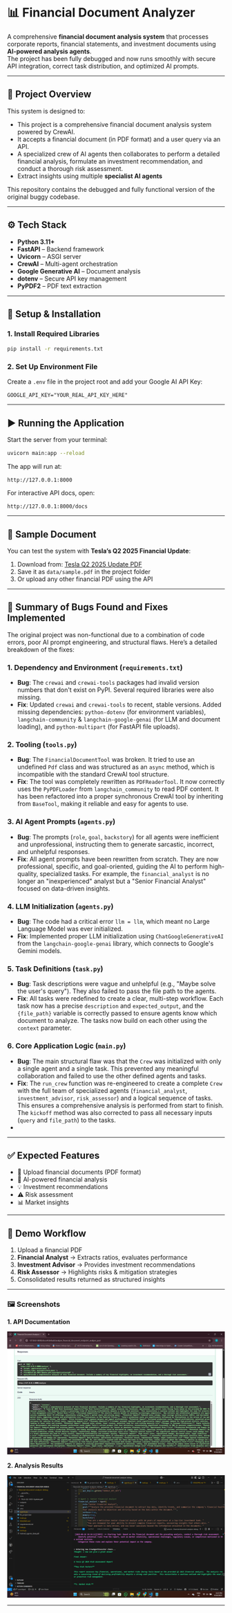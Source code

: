 # 📊 Financial Document Analyzer 

A comprehensive **financial document analysis system** that processes corporate reports, financial statements, and investment documents using **AI-powered analysis agents**.  
The project has been fully debugged and now runs smoothly with secure API integration, correct task distribution, and optimized AI prompts.

---

## 📝 Project Overview
This system is designed to:
-  This project is a comprehensive financial document analysis system powered by CrewAI.
-  It accepts a financial document (in PDF format) and a user query via an API.
-  A specialized crew of AI agents then collaborates to perform a detailed financial analysis, formulate an investment recommendation, and conduct a thorough risk assessment. 
-  Extract insights using multiple **specialist AI agents**  

This repository contains the debugged and fully functional version of the original buggy codebase.

---

## ⚙️ Tech Stack
- **Python 3.11+**
- **FastAPI** – Backend framework  
- **Uvicorn** – ASGI server  
- **CrewAI** – Multi-agent orchestration  
- **Google Generative AI** – Document analysis  
- **dotenv** – Secure API key management  
- **PyPDF2** – PDF text extraction  

---

## 🚀 Setup & Installation

### 1. Install Required Libraries
```sh
pip install -r requirements.txt
````

### 2. Set Up Environment File

Create a `.env` file in the project root and add your Google AI API Key:

```env
GOOGLE_API_KEY="YOUR_REAL_API_KEY_HERE"
```

---

## ▶️ Running the Application

Start the server from your terminal:

```sh
uvicorn main:app --reload
```

The app will run at:

```
http://127.0.0.1:8000
```

For interactive API docs, open:

```
http://127.0.0.1:8000/docs
```

---

## 📑 Sample Document

You can test the system with **Tesla’s Q2 2025 Financial Update**:

1. Download from: [Tesla Q2 2025 Update PDF](https://www.tesla.com/sites/default/files/downloads/TSLA-Q2-2025-Update.pdf)
2. Save it as `data/sample.pdf` in the project folder
3. Or upload any other financial PDF using the API

---
## 🐛 Summary of Bugs Found and Fixes Implemented

The original project was non-functional due to a combination of code errors, poor AI prompt engineering, and structural flaws. Here’s a detailed breakdown of the fixes:

### 1. **Dependency and Environment (`requirements.txt`)**
* **Bug**: The `crewai` and `crewai-tools` packages had invalid version numbers that don't exist on PyPI. Several required libraries were also missing.
* **Fix**: Updated `crewai` and `crewai-tools` to recent, stable versions. Added missing dependencies: `python-dotenv` (for environment variables), `langchain-community` & `langchain-google-genai` (for LLM and document loading), and `python-multipart` (for FastAPI file uploads).

### 2. **Tooling (`tools.py`)**
* **Bug**: The `FinancialDocumentTool` was broken. It tried to use an undefined `Pdf` class and was structured as an `async` method, which is incompatible with the standard CrewAI tool structure.
* **Fix**: The tool was completely rewritten as `PDFReaderTool`. It now correctly uses the `PyPDFLoader` from `langchain_community` to read PDF content. It has been refactored into a proper synchronous CrewAI tool by inheriting from `BaseTool`, making it reliable and easy for agents to use.

### 3. **AI Agent Prompts (`agents.py`)**
* **Bug**: The prompts (`role`, `goal`, `backstory`) for all agents were inefficient and unprofessional, instructing them to generate sarcastic, incorrect, and unhelpful responses.
* **Fix**: All agent prompts have been rewritten from scratch. They are now professional, specific, and goal-oriented, guiding the AI to perform high-quality, specialized tasks. For example, the `financial_analyst` is no longer an "inexperienced" analyst but a "Senior Financial Analyst" focused on data-driven insights.

### 4. **LLM Initialization (`agents.py`)**
* **Bug**: The code had a critical error `llm = llm`, which meant no Large Language Model was ever initialized.
* **Fix**: Implemented proper LLM initialization using `ChatGoogleGenerativeAI` from the `langchain-google-genai` library, which connects to Google's Gemini models.

### 5. **Task Definitions (`task.py`)**
* **Bug**: Task descriptions were vague and unhelpful (e.g., "Maybe solve the user's query"). They also failed to pass the file path to the agents.
* **Fix**: All tasks were redefined to create a clear, multi-step workflow. Each task now has a precise `description` and `expected_output`, and the `{file_path}` variable is correctly passed to ensure agents know which document to analyze. The tasks now build on each other using the `context` parameter.

### 6. **Core Application Logic (`main.py`)**
* **Bug**: The main structural flaw was that the `Crew` was initialized with only a single agent and a single task. This prevented any meaningful collaboration and failed to use the other defined agents and tasks.
* **Fix**: The `run_crew` function was re-engineered to create a complete `Crew` with the full team of specialized agents (`financial_analyst`, `investment_advisor`, `risk_assessor`) and a logical sequence of tasks. This ensures a comprehensive analysis is performed from start to finish. The `kickoff` method was also corrected to pass all necessary inputs (`query` and `file_path`) to the tasks.
* 
---

## ✅ Expected Features

* 📂 Upload financial documents (PDF format)
* 🤖 AI-powered financial analysis
* 💡 Investment recommendations
* ⚠️ Risk assessment
* 📊 Market insights

---

## 🔄 Demo Workflow

1. Upload a financial PDF
2. **Financial Analyst** → Extracts ratios, evaluates performance
3. **Investment Advisor** → Provides investment recommendations
4. **Risk Assessor** → Highlights risks & mitigation strategies
5. Consolidated results returned as structured insights

---

### 🖼️ Screenshots

**1. API Documentation**

![API Docs](outputs/Screenshot%20(261).png)

**2. Analysis Results**

![Results](outputs/Screenshot%20(260).png)

---

